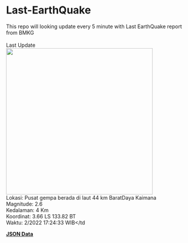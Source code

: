 # Last-EarthQuake
This repo will looking update every 5 minute with Last EarthQuake report from BMKG
<br>
<br>
Last Update
<br>
<img src="https://ews.bmkg.go.id/TEWS/data/20221207172433.mmi.jpg" width="400"/>
<br>
Lokasi: Pusat gempa berada di laut 44 km BaratDaya Kaimana <br>
Magnitude: 2.6 <br>
Kedalaman: 4 Km <br>
Koordinat: 3.66 LS 133.82 BT <br>
Waktu: 2/2022 17:24:33 WIB</td <br>

<a href="./data/data.json">**JSON Data**</a>
